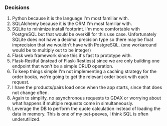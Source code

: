 ### Decisions

1. Python because it is the language I'm most familiar with.
2. SQLAlchemy because it is the ORM I'm most familiar with.
3. SQLite to minimize install footprint. I'm more comfortable with PostgreSQL but that would be overkill for this use case. Unfortunately SQLite does not have a decimal precision type so there may be float imprecision that we wouldn't have with PostgreSQL. (one workaround would be to multiply out to be integer)
4. Flask web framework since this it's fast to prototype with.
5. Flask-Restful (instead of Flask-Restless) since we are only building one endpoint that won't be a simple CRUD operation.
6. To keep things simple I'm not implementing a caching strategy for the order books, we're going to get the relevant order book with each request.
7. I have the products/pairs load once when the app starts, since that does not change often.
8. Again to simplify, no asynchronous requests to GDAX or worrying about what happens if multiple requests come in simultaneously.
9. Leverage the DB to perform the quote calculation instead of loading the data in memory. This is one of my pet-peeves, I think SQL is often underutilized.
